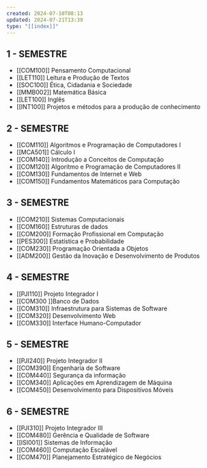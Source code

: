 ```yaml
---
created: 2024-07-10T08:13
updated: 2024-07-21T13:39
type: "[[index]]"
---
```

## 1 - SEMESTRE
- [[COM100]] Pensamento Computacional
- [[LET110]] Leitura e Produção de Textos
- [[SOC100]] Ética, Cidadania e Sociedade
- [[MMB002]] Matemática Básica
- [[LET100]] Inglês
- [[INT100]] Projetos e métodos para a produção de conhecimento

## 2 - SEMESTRE
- [[COM110]] Algoritmos e Programação de Computadores I
- [[MCA501]] Cálculo I
- [[COM140]] Introdução a Conceitos de Computação
- [[COM120]] Algoritmo e Programação de Computadores II
- [[COM130]] Fundamentos de Internet e Web
- [[COM150]] Fundamentos Matemáticos para Computação

## 3 - SEMESTRE
- [[COM210]] Sistemas Computacionais
- [[COM160]] Estruturas de dados
- [[COM200]] Formação Profissional em Computação
- [[PES300]] Estatística e Probabilidade
- [[COM230]] Programação Orientada a Objetos
- [[ADM200]] Gestão da Inovação e Desenvolvimento de Produtos

## 4 - SEMESTRE
- [[PJI110]] Projeto Integrador I
- [[COM300 ]]Banco de Dados
- [[COM310]] Infraestrutura para Sistemas de Software
- [[COM320]] Desenvolvimento Web
- [[COM330]] Interface Humano-Computador

## **5 - SEMESTRE**
- [[PJI240]] Projeto Integrador II
- [[COM390]] Engenharia de Software
- [[COM440]] Segurança da informação
- [[COM340]] Aplicações em Aprendizagem de Máquina
- [[COM450]] Desenvolvimento para Dispositivos Móveis

## **6 - SEMESTRE**
- [[PJI310]] Projeto Integrador III
- [[COM480]] Gerência e Qualidade de Software
- [[ISI001]] Sistemas de Informação
- [[COM460]] Computação Escalável
- [[COM470]] Planejamento Estratégico de Negócios